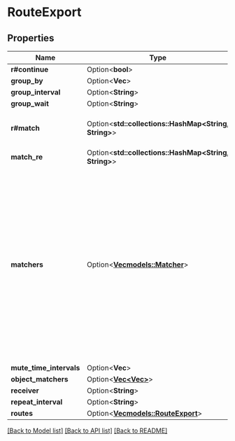 # RouteExport

## Properties

Name | Type | Description | Notes
------------ | ------------- | ------------- | -------------
**r#continue** | Option<**bool**> |  | [optional]
**group_by** | Option<**Vec<String>**> |  | [optional]
**group_interval** | Option<**String**> |  | [optional]
**group_wait** | Option<**String**> |  | [optional]
**r#match** | Option<**std::collections::HashMap<String, String>**> | Deprecated. Remove before v1.0 release. | [optional]
**match_re** | Option<**std::collections::HashMap<String, String>**> |  | [optional]
**matchers** | Option<[**Vec<models::Matcher>**](Matcher.md)> | Matchers is a slice of Matchers that is sortable, implements Stringer, and provides a Matches method to match a LabelSet against all Matchers in the slice. Note that some users of Matchers might require it to be sorted. | [optional]
**mute_time_intervals** | Option<**Vec<String>**> |  | [optional]
**object_matchers** | Option<[**Vec<Vec<String>>**](Vec.md)> |  | [optional]
**receiver** | Option<**String**> |  | [optional]
**repeat_interval** | Option<**String**> |  | [optional]
**routes** | Option<[**Vec<models::RouteExport>**](RouteExport.md)> |  | [optional]

[[Back to Model list]](../README.md#documentation-for-models) [[Back to API list]](../README.md#documentation-for-api-endpoints) [[Back to README]](../README.md)


